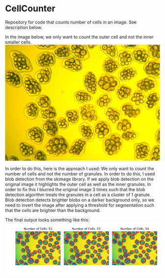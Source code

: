 # CellCounter
Repository for code that counts number of cells in an image. See description below.

In the image below, we only want to count the outer cell and not the inner smaller cells.
![alt text](https://github.com/AJS1NGH/CellCounter/blob/master/TestImage0075.jpg)

In order to do this, here is the approach I used:
We only want to count the number of cells and not the number of granules.
In order to do this, I used blob detection from the skimage library. If we apply blob detection
on the original image it highlights the outer cell as well as the inner granules. In order to fix
this I blurred the original image 3 times such that the blob detection algorithm treats the granules
in a cell as a cluster of 1 granule. Blob detection detects brighter blobs on a darker background only,
so we need to invert the image after applying a threshold for segmentation such that the cells are
brighter than the background.

The final output looks something like this:
![alt text](https://github.com/AJS1NGH/CellCounter/blob/master/NumCells.png)
